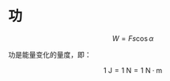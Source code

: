 # 功

$$
W=Fs\cos\alpha
$$

功是能量变化的量度，即：

$$
1\text{ }\mathrm{J}=1\text{ }\mathrm{N}=1\text{ }\mathrm{N\cdotp{m}}
$$
